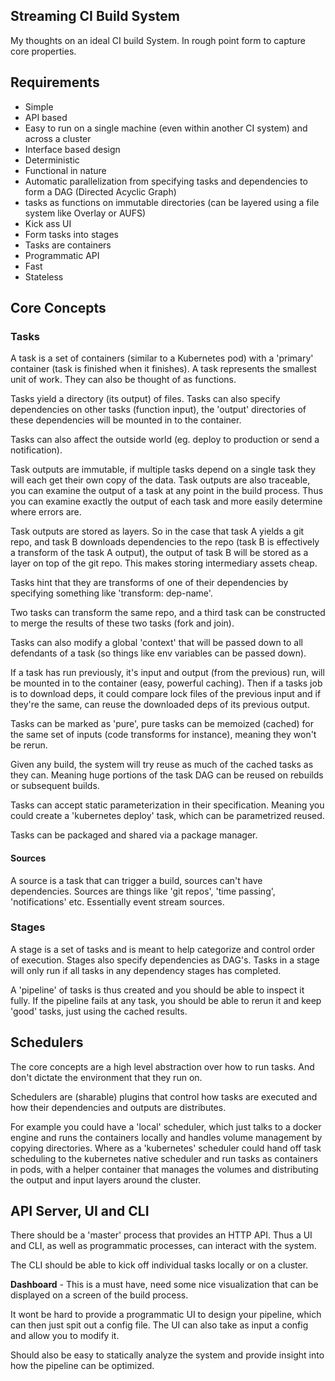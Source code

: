## Streaming CI Build System
My thoughts on an ideal CI build System. In rough point form to capture core properties.

## Requirements
- Simple
- API based
- Easy to run on a single machine (even within another CI system) and across a cluster
- Interface based design
- Deterministic
- Functional in nature
- Automatic parallelization from specifying tasks and dependencies to form a DAG (Directed Acyclic Graph)
- tasks as functions on immutable directories (can be layered using a file system like Overlay or AUFS)
- Kick ass UI
- Form tasks into stages
- Tasks are containers
- Programmatic API
- Fast
- Stateless

## Core Concepts

### Tasks
A task is a set of containers (similar to a Kubernetes pod) with a
'primary' container (task is finished when it finishes).
A task represents the smallest unit of work.
They can also be thought of as functions.

Tasks yield a directory (its output) of files. Tasks can also specify
dependencies on other tasks (function input), the 'output' directories
of these dependencies will be mounted in to the container.

Tasks can also affect the outside world (eg. deploy to production or
send a notification).

Task outputs are immutable, if multiple tasks depend on a single task they will each get their own copy of 
the data. Task outputs are also traceable, you can examine the output of a task at any point in the build 
process. Thus you can examine exactly the output of each task and more easily determine where errors are.

Task outputs are stored as layers. So in the case that task A yields a git repo, and task B downloads 
dependencies to the repo (task B is effectively a transform of the task A output), the output of task B 
will be stored as a layer on top of the git repo. This makes storing intermediary assets cheap.

Tasks hint that they are transforms of one of their dependencies by specifying something like 'transform: dep-name'.

Two tasks can transform the same repo, and a third task can be constructed
to merge the results of these two tasks (fork and join).

Tasks can also modify a global 'context' that will be passed down to all
defendants of a task (so things like env variables can be passed down).

If a task has run previously, it's input and output (from the previous)
run, will be mounted in to the container
(easy, powerful caching). Then if a tasks job is to download deps, it
could compare lock files of the previous input
and if they're the same, can reuse the downloaded deps of its previous
output.

Tasks can be marked as 'pure', pure tasks can be memoized (cached) for
the same set of inputs (code transforms for
instance), meaning they won't be rerun.

Given any build, the system will try reuse as much of the cached tasks
as they can. Meaning huge portions of the task DAG
can be reused on rebuilds or subsequent builds.

Tasks can accept static parameterization in their specification. Meaning
you could create a 'kubernetes deploy' task, which can be parametrized
reused.

Tasks can be packaged and shared via a package manager.

#### Sources
A source is a task that can trigger a build, sources can't have dependencies.
Sources are things like 'git repos', 'time passing', 'notifications' etc.
Essentially event stream sources.

### Stages
A stage is a set of tasks and is meant to help categorize and control
order of execution. Stages also specify dependencies as DAG's. Tasks in
a stage will only run if all tasks in any dependency stages has completed.

A 'pipeline' of tasks is thus created and you should be able to inspect
it fully. If the pipeline fails at any task, you should be able to rerun
it and keep 'good' tasks, just using the cached results.

## Schedulers
The core concepts are a high level abstraction over how to run tasks.
And don't dictate the environment that they run on.

Schedulers are (sharable) plugins that control how tasks are executed
and how their dependencies and outputs are distributes.

For example you could have a 'local' scheduler, which just talks to a
docker engine and runs the containers locally and handles volume
management by copying directories.
Where as a 'kubernetes' scheduler could hand off task scheduling to the
kubernetes native scheduler and run tasks as containers in pods, with a
helper container that manages the volumes and distributing the output
and input layers around the cluster.

## API Server, UI and CLI
There should be a 'master' process that provides an HTTP API. Thus a UI
and CLI, as well as programmatic processes, can interact with the system.

The CLI should be able to kick off individual tasks locally or on a cluster.

**Dashboard** - This is a must have, need some nice visualization that
can be displayed on a screen of the build process.

It wont be hard to provide a programmatic UI to design your pipeline,
which can then just spit out a config file. The UI can also take as
input a config and allow you to modify it.

Should also be easy to statically analyze the system and provide insight
into how the pipeline can be optimized.

